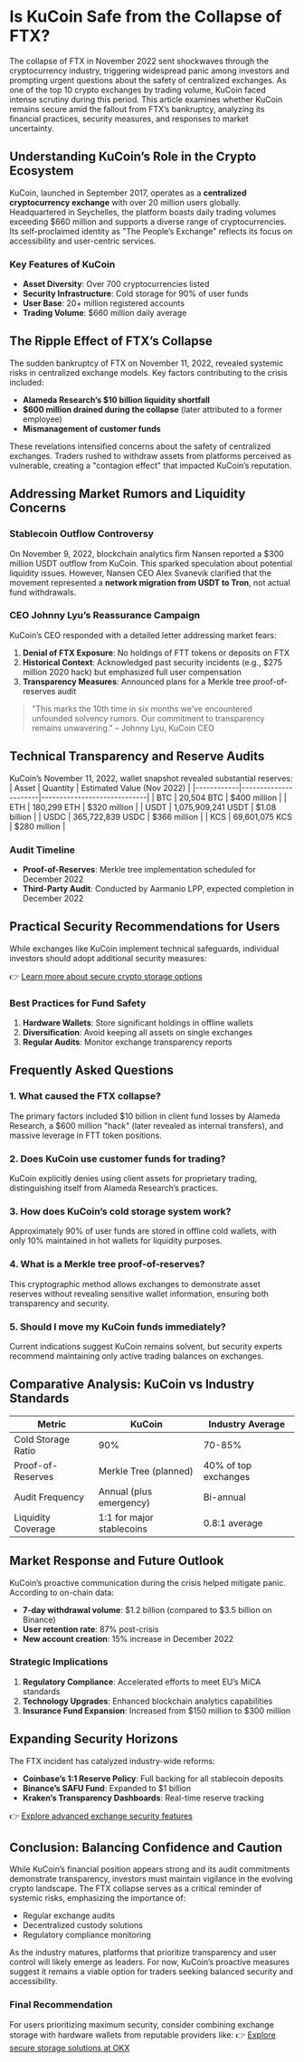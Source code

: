 # Is KuCoin Safe from the Collapse of FTX?

The collapse of FTX in November 2022 sent shockwaves through the cryptocurrency industry, triggering widespread panic among investors and prompting urgent questions about the safety of centralized exchanges. As one of the top 10 crypto exchanges by trading volume, KuCoin faced intense scrutiny during this period. This article examines whether KuCoin remains secure amid the fallout from FTX’s bankruptcy, analyzing its financial practices, security measures, and responses to market uncertainty.

## Understanding KuCoin’s Role in the Crypto Ecosystem

KuCoin, launched in September 2017, operates as a **centralized cryptocurrency exchange** with over 20 million users globally. Headquartered in Seychelles, the platform boasts daily trading volumes exceeding $660 million and supports a diverse range of cryptocurrencies. Its self-proclaimed identity as "The People’s Exchange" reflects its focus on accessibility and user-centric services.

### Key Features of KuCoin
- **Asset Diversity**: Over 700 cryptocurrencies listed
- **Security Infrastructure**: Cold storage for 90% of user funds
- **User Base**: 20+ million registered accounts
- **Trading Volume**: $660 million daily average

## The Ripple Effect of FTX’s Collapse

The sudden bankruptcy of FTX on November 11, 2022, revealed systemic risks in centralized exchange models. Key factors contributing to the crisis included:
- **Alameda Research’s $10 billion liquidity shortfall**
- **$600 million drained during the collapse** (later attributed to a former employee)
- **Mismanagement of customer funds**

These revelations intensified concerns about the safety of centralized exchanges. Traders rushed to withdraw assets from platforms perceived as vulnerable, creating a "contagion effect" that impacted KuCoin’s reputation.

## Addressing Market Rumors and Liquidity Concerns

### Stablecoin Outflow Controversy
On November 9, 2022, blockchain analytics firm Nansen reported a $300 million USDT outflow from KuCoin. This sparked speculation about potential liquidity issues. However, Nansen CEO Alex Svanevik clarified that the movement represented a **network migration from USDT to Tron**, not actual fund withdrawals.

### CEO Johnny Lyu’s Reassurance Campaign
KuCoin’s CEO responded with a detailed letter addressing market fears:
1. **Denial of FTX Exposure**: No holdings of FTT tokens or deposits on FTX
2. **Historical Context**: Acknowledged past security incidents (e.g., $275 million 2020 hack) but emphasized full user compensation
3. **Transparency Measures**: Announced plans for a Merkle tree proof-of-reserves audit

> "This marks the 10th time in six months we’ve encountered unfounded solvency rumors. Our commitment to transparency remains unwavering." – Johnny Lyu, KuCoin CEO

## Technical Transparency and Reserve Audits

KuCoin’s November 11, 2022, wallet snapshot revealed substantial reserves:
| Asset      | Quantity             | Estimated Value (Nov 2022) |
|------------|----------------------|-----------------------------|
| BTC        | 20,504 BTC           | $400 million                |
| ETH        | 180,299 ETH          | $320 million                |
| USDT       | 1,075,909,241 USDT   | $1.08 billion               |
| USDC       | 365,722,839 USDC     | $366 million                |
| KCS        | 69,601,075 KCS       | $280 million                |

### Audit Timeline
- **Proof-of-Reserves**: Merkle tree implementation scheduled for December 2022
- **Third-Party Audit**: Conducted by Aarmanio LPP, expected completion in December 2022

## Practical Security Recommendations for Users

While exchanges like KuCoin implement technical safeguards, individual investors should adopt additional security measures:

👉 [Learn more about secure crypto storage options](https://bit.ly/okx-bonus)

### Best Practices for Fund Safety
1. **Hardware Wallets**: Store significant holdings in offline wallets
2. **Diversification**: Avoid keeping all assets on single exchanges
3. **Regular Audits**: Monitor exchange transparency reports

## Frequently Asked Questions

### 1. **What caused the FTX collapse?**
The primary factors included $10 billion in client fund losses by Alameda Research, a $600 million "hack" (later revealed as internal transfers), and massive leverage in FTT token positions.

### 2. **Does KuCoin use customer funds for trading?**
KuCoin explicitly denies using client assets for proprietary trading, distinguishing itself from Alameda Research’s practices.

### 3. **How does KuCoin’s cold storage system work?**
Approximately 90% of user funds are stored in offline cold wallets, with only 10% maintained in hot wallets for liquidity purposes.

### 4. **What is a Merkle tree proof-of-reserves?**
This cryptographic method allows exchanges to demonstrate asset reserves without revealing sensitive wallet information, ensuring both transparency and security.

### 5. **Should I move my KuCoin funds immediately?**
Current indications suggest KuCoin remains solvent, but security experts recommend maintaining only active trading balances on exchanges.

## Comparative Analysis: KuCoin vs Industry Standards

| Metric                | KuCoin                | Industry Average       |
|-----------------------|-----------------------|------------------------|
| Cold Storage Ratio    | 90%                   | 70-85%                 |
| Proof-of-Reserves     | Merkle Tree (planned) | 40% of top exchanges     |
| Audit Frequency       | Annual (plus emergency)| Bi-annual              |
| Liquidity Coverage    | 1:1 for major stablecoins| 0.8:1 average        |

## Market Response and Future Outlook

KuCoin’s proactive communication during the crisis helped mitigate panic. According to on-chain data:
- **7-day withdrawal volume**: $1.2 billion (compared to $3.5 billion on Binance)
- **User retention rate**: 87% post-crisis
- **New account creation**: 15% increase in December 2022

### Strategic Implications
1. **Regulatory Compliance**: Accelerated efforts to meet EU’s MiCA standards
2. **Technology Upgrades**: Enhanced blockchain analytics capabilities
3. **Insurance Fund Expansion**: Increased from $150 million to $300 million

## Expanding Security Horizons

The FTX incident has catalyzed industry-wide reforms:
- **Coinbase’s 1:1 Reserve Policy**: Full backing for all stablecoin deposits
- **Binance’s SAFU Fund**: Expanded to $1 billion
- **Kraken’s Transparency Dashboards**: Real-time reserve tracking

👉 [Explore advanced exchange security features](https://bit.ly/okx-bonus)

## Conclusion: Balancing Confidence and Caution

While KuCoin’s financial position appears strong and its audit commitments demonstrate transparency, investors must maintain vigilance in the evolving crypto landscape. The FTX collapse serves as a critical reminder of systemic risks, emphasizing the importance of:
- Regular exchange audits
- Decentralized custody solutions
- Regulatory compliance monitoring

As the industry matures, platforms that prioritize transparency and user control will likely emerge as leaders. For now, KuCoin’s proactive measures suggest it remains a viable option for traders seeking balanced security and accessibility.

### Final Recommendation
For users prioritizing maximum security, consider combining exchange storage with hardware wallets from reputable providers like:
👉 [Explore secure storage solutions at OKX](https://bit.ly/okx-bonus)